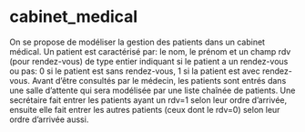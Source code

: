 # cabinet_medical
On se propose de modéliser la gestion des patients dans un cabinet médical. Un patient est caractérisé par: le nom, le prénom et un champ rdv (pour rendez-vous) de type entier indiquant si le patient a un rendez-vous ou pas: 0 si le patient est sans rendez-vous, 1 si la patient est avec rendez-vous. Avant d’être consultés par le médecin, les patients sont entrés dans une salle d’attente qui sera modélisée par une liste chaînée de patients. Une secrétaire fait entrer les patients ayant un rdv=1 selon leur ordre d’arrivée, ensuite elle fait entrer les autres patients (ceux dont le rdv=0) selon leur ordre d’arrivée aussi.

